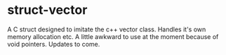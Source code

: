 # struct-vector
A C struct designed to imitate the c++ vector class. Handles it's own memory allocation etc. A little awkward to use at the moment because of void pointers. Updates to come.
